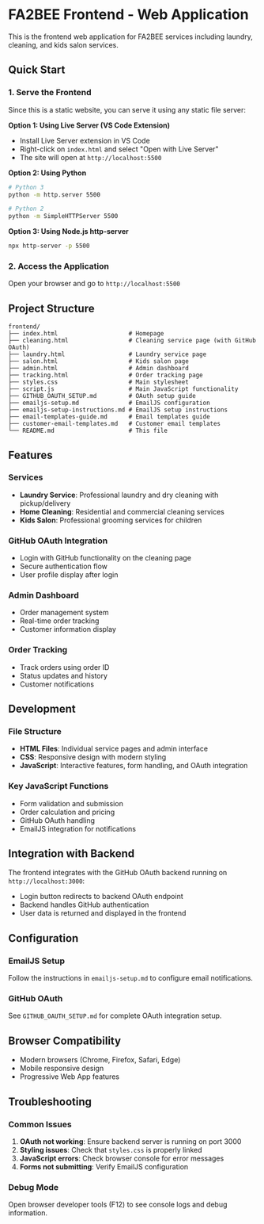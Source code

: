 # FA2BEE Frontend - Web Application

This is the frontend web application for FA2BEE services including laundry, cleaning, and kids salon services.

## Quick Start

### 1. Serve the Frontend
Since this is a static website, you can serve it using any static file server:

**Option 1: Using Live Server (VS Code Extension)**
- Install Live Server extension in VS Code
- Right-click on `index.html` and select "Open with Live Server"
- The site will open at `http://localhost:5500`

**Option 2: Using Python**
```bash
# Python 3
python -m http.server 5500

# Python 2
python -m SimpleHTTPServer 5500
```

**Option 3: Using Node.js http-server**
```bash
npx http-server -p 5500
```

### 2. Access the Application
Open your browser and go to `http://localhost:5500`

## Project Structure

```
frontend/
├── index.html                    # Homepage
├── cleaning.html                 # Cleaning service page (with GitHub OAuth)
├── laundry.html                  # Laundry service page
├── salon.html                    # Kids salon page
├── admin.html                    # Admin dashboard
├── tracking.html                 # Order tracking page
├── styles.css                    # Main stylesheet
├── script.js                     # Main JavaScript functionality
├── GITHUB_OAUTH_SETUP.md         # OAuth setup guide
├── emailjs-setup.md              # EmailJS configuration
├── emailjs-setup-instructions.md # EmailJS setup instructions
├── email-templates-guide.md      # Email templates guide
├── customer-email-templates.md   # Customer email templates
└── README.md                     # This file
```

## Features

### Services
- **Laundry Service**: Professional laundry and dry cleaning with pickup/delivery
- **Home Cleaning**: Residential and commercial cleaning services
- **Kids Salon**: Professional grooming services for children

### GitHub OAuth Integration
- Login with GitHub functionality on the cleaning page
- Secure authentication flow
- User profile display after login

### Admin Dashboard
- Order management system
- Real-time order tracking
- Customer information display

### Order Tracking
- Track orders using order ID
- Status updates and history
- Customer notifications

## Development

### File Structure
- **HTML Files**: Individual service pages and admin interface
- **CSS**: Responsive design with modern styling
- **JavaScript**: Interactive features, form handling, and OAuth integration

### Key JavaScript Functions
- Form validation and submission
- Order calculation and pricing
- GitHub OAuth handling
- EmailJS integration for notifications

## Integration with Backend

The frontend integrates with the GitHub OAuth backend running on `http://localhost:3000`:

- Login button redirects to backend OAuth endpoint
- Backend handles GitHub authentication
- User data is returned and displayed in the frontend

## Configuration

### EmailJS Setup
Follow the instructions in `emailjs-setup.md` to configure email notifications.

### GitHub OAuth
See `GITHUB_OAUTH_SETUP.md` for complete OAuth integration setup.

## Browser Compatibility

- Modern browsers (Chrome, Firefox, Safari, Edge)
- Mobile responsive design
- Progressive Web App features

## Troubleshooting

### Common Issues
1. **OAuth not working**: Ensure backend server is running on port 3000
2. **Styling issues**: Check that `styles.css` is properly linked
3. **JavaScript errors**: Check browser console for error messages
4. **Forms not submitting**: Verify EmailJS configuration

### Debug Mode
Open browser developer tools (F12) to see console logs and debug information.